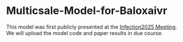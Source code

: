 # Multicsale-Model-for-Baloxaivr

This model was first publicly presented at the [Infection2025 Meeting](https://www.infection-2025.com/).\
We will upload the model code and paper results in due course.
